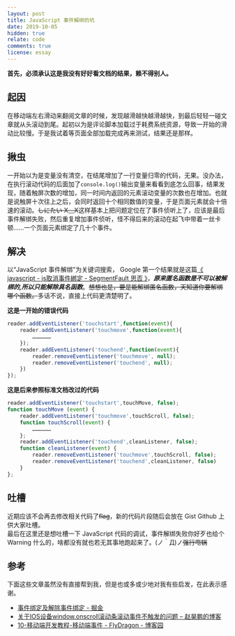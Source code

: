 ```yaml
---
layout: post
title: JavaScript 事件解绑的坑
date: 2019-10-05
hidden: true
relate: code
comments: true
license: essay
---
```


**首先，必须承认这是我没有好好看文档的结果，赖不得别人。**  

## 起因

在移动端左右滑动来翻阅文章的时候，发现越滑越快越滑越快，到最后轻轻一碰文章就从头滚动到尾。起初以为是评论脚本加载过于耗费系统资源，导致一开始的滑动比较慢。于是我试着等页面全部加载完成再来测试，结果还是那样。

## 揪虫

一开始以为是变量没有清空，在结尾增加了一行变量归零的代码，无果。没办法，在执行滚动代码的后面加了`console.log()`输出变量来看看到底怎么回事，结果发现，随着触屏次数的增加，同一时间内返回的元素滚动变量的次数也在增加。也就是说触屏十次往上之后，会同时返回十个相同数值的变量，于是页面元素就会十倍速的滚动。<del class="block" title="你知道的太多了" datetime="20191005" ontouchstart=''>しにたい X﹏X</del>这样基本上把问题定位在了事件侦听上了，应该是最后事件解绑失败，然后重复增加事件侦听，怪不得后来的滚动在起飞中带着一丝卡顿……一个页面元素绑定了几十个事件。  

## 解决

以“JavaScript 事件解绑”为关键词搜索， Google 第一个结果就是这篇[《 javascript - js取消事件綁定 - SegmentFault 思否 》](https://segmentfault.com/q/1010000009057541s)，***原来匿名函数是不可以被解绑的,所以只能解除具名函数***。<del class="block" title="你知道的太多了" datetime="20191005" ontouchstart=''>想想也是，要是能解绑匿名函数，天知道你要解绑哪个函数。</del>多话不说，直接上代码更清楚明了。  

**这是一开始的错误代码**
```javascript
reader.addEventListener('touchstart',function(event){
    reader.addEventListener('touchmove',function(event){
        ………………
    });
    reader.addEventListener('touchend',function(event){
        reader.removeEventListener('touchmove', null);
        reader.removeEventListener('touchend', null);
    })
});
```
**这是后来参照标准文档改过的代码**
```javascript
reader.addEventListener('touchstart',touchMove, false);
function touchMove (event) {
    reader.addEventListener('touchmove',touchScroll, false);
    function touchScroll(event) {
        ………………
    };
    reader.addEventListener('touchend',cleanListener, false);
    function cleanListener(event) {
        reader.removeEventListener('touchmove',touchScroll, false);
        reader.removeEventListener('touchend',cleanListener, false)
    }
};
```
  
## 吐槽

近期应该不会再去修改相关代码了<del class="block" title="你知道的太多了" datetime="20191005" ontouchstart=''>flag</del>，新的代码片段随后会放在 Gist Github 上供大家吐槽。  
最后在这里还是想吐槽一下 JavaScript 代码的调试，事件解绑失败你好歹也给个 Warning 什么的，啥都没有就也若无其事地跑起来了。(ノ｀Д)ノ<del class="block" title="你知道的太多了" datetime="20191005" ontouchstart=''>强行甩锅</del>  

## 参考

下面这些文章虽然没有直接帮到我，但是也或多或少地对我有些启发，在此表示感谢。
- [事件绑定及解除事件绑定 - 掘金](https://juejin.im/post/5ae289faf265da0b80707524)
- [关于IOS设备window.onscroll滚动条滚动事件不触发的问题 – 赵昊鹏的博客](http://blog.hooperui.com/%E5%85%B3%E4%BA%8Eios%E8%AE%BE%E5%A4%87window-onscroll%E6%BB%9A%E5%8A%A8%E6%9D%A1%E6%BB%9A%E5%8A%A8%E4%BA%8B%E4%BB%B6%E4%B8%8D%E8%A7%A6%E5%8F%91%E7%9A%84%E9%97%AE%E9%A2%98/)
- [10-移动端开发教程-移动端事件 - FlyDragon - 博客园](https://www.cnblogs.com/fly_dragon/p/8663609.html)
